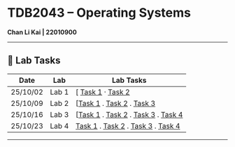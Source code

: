 # TDB2043 – Operating Systems

**Chan Li Kai | 22010900**

---

## 🧪 Lab Tasks

| Date | Lab | Lab Tasks |
|------|--------|-----------|
| 25/10/02 | Lab 1 | [ [Task 1](./25_10_02-Task1-2/task_1.c) · [Task 2](./25_10_02-Task1-2/task_2.c)  |
| 25/10/09 | Lab 2 | [[Task 1](./25_10_09-Task1-2-3/task_1.c) . [Task 2](./25_10_09-Task1-2-3/task_2.c) . [Task 3](./25_10_09-Task1-2-3/task_3.c) |
| 25/10/16 | Lab 3 | [[Task 1](./25_10_16-Task1-2-3-4/task_1.c) . [Task 2](./25_10_16-Task1-2-3-4/task_2.c) . [Task 3](./25_10_16-Task1-2-3-4/task_3.c) . [Task 4](./25_10_16-Task1-2-3-4/task_4.c)|
| 25/10/23 | Lab 4 | [Task 1](./25_10_23-Task1-2-3-4/task_1.c) . [Task 2](./25_10_23-Task1-2-3-4/task_2.c) . [Task 3](./25_10_23-Task1-2-3-4/task_3.c) . [Task 4](./25_10_23-Task1-2-3-4/task_4.c) |

---
